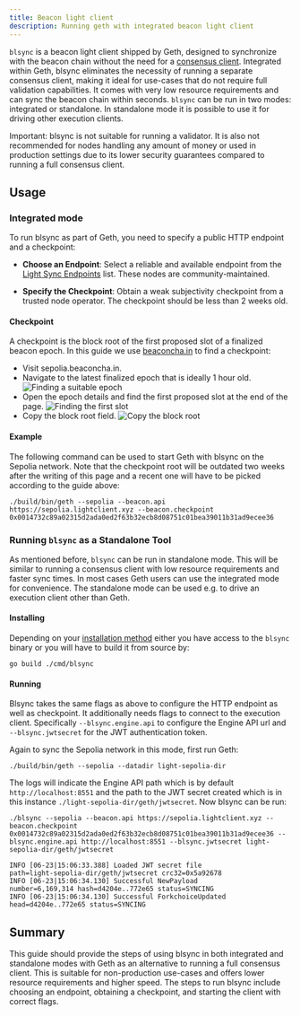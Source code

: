```yaml
---
title: Beacon light client
description: Running geth with integrated beacon light client
---
```


`blsync` is a beacon light client shipped by Geth, designed to synchronize with the beacon chain without the need for a [consensus client](/docs/getting-started/consensus-clients). Integrated within Geth, blsync eliminates the necessity of running a separate consensus client, making it ideal for use-cases that do not require full validation capabilities. It comes with very low resource requirements and can sync the beacon chain within seconds. `blsync` can be run in two modes: integrated or standalone. In standalone mode it is possible to use it for driving other execution clients.

<note>Important: blsync is not suitable for running a validator. It is also not recommended for nodes handling any amount of money or used in production settings due to its lower security guarantees compared to running a full consensus client.</note>

## Usage

### Integrated mode

To run blsync as part of Geth, you need to specify a public HTTP endpoint and a checkpoint:

- **Choose an Endpoint**: Select a reliable and available endpoint from the [Light Sync Endpoints](https://s1na.github.io/light-sync-endpoints/) list. These nodes are community-maintained.

- **Specify the Checkpoint**: Obtain a weak subjectivity checkpoint from a trusted node operator. The checkpoint should be less than 2 weeks old.

#### Checkpoint

A checkpoint is the block root of the first proposed slot of a finalized beacon epoch. In this guide we use [beaconcha.in](https://sepolia.beaconcha.in) to find a checkpoint:

- Visit sepolia.beaconcha.in.
- Navigate to the latest finalized epoch that is ideally 1 hour old.
![Finding a suitable epoch](/images/docs/blsync1.png)
- Open the epoch details and find the first proposed slot at the end of the page.
![Finding the first slot](/images/docs/blsync2.png)
- Copy the block root field.
![Copy the block root](/images/docs/blsync3.png)

#### Example

The following command can be used to start Geth with blsync on the Sepolia network. Note that the checkpoint root will be outdated two weeks after the writing of this page and a recent one will have to be picked according to the guide above:

```terminal
./build/bin/geth --sepolia --beacon.api https://sepolia.lightclient.xyz --beacon.checkpoint 0x0014732c89a02315d2ada0ed2f63b32ecb8d08751c01bea39011b31ad9ecee36
```

### Running `blsync` as a Standalone Tool

As mentioned before, `blsync` can be run in standalone mode. This will be similar to running a consensus client with low resource requirements and faster sync times. In most cases Geth users can use the integrated mode for convenience. The standalone mode can be used e.g. to drive an execution client other than Geth.

#### Installing

Depending on your [installation method](/docs/getting-started/installing-geth) either you have access to the `blsync` binary or you will have to build it from source by:

```terminal
go build ./cmd/blsync
```

#### Running

Blsync takes the same flags as above to configure the HTTP endpoint as well as checkpoint. It additionally needs flags to connect to the execution client. Specifically `--blsync.engine.api` to configure the Engine API url and `--blsync.jwtsecret` for the JWT authentication token.

Again to sync the Sepolia network in this mode, first run Geth:

```terminal
./build/bin/geth --sepolia --datadir light-sepolia-dir
```

The logs will indicate the Engine API path which is by default `http://localhost:8551` and the path to the JWT secret created which is in this instance `./light-sepolia-dir/geth/jwtsecret`. Now blsync can be run:

```terminal
./blsync --sepolia --beacon.api https://sepolia.lightclient.xyz --beacon.checkpoint 0x0014732c89a02315d2ada0ed2f63b32ecb8d08751c01bea39011b31ad9ecee36 --blsync.engine.api http://localhost:8551 --blsync.jwtsecret light-sepolia-dir/geth/jwtsecret

INFO [06-23|15:06:33.388] Loaded JWT secret file                   path=light-sepolia-dir/geth/jwtsecret crc32=0x5a92678
INFO [06-23|15:06:34.130] Successful NewPayload                    number=6,169,314 hash=d4204e..772e65 status=SYNCING
INFO [06-23|15:06:34.130] Successful ForkchoiceUpdated             head=d4204e..772e65 status=SYNCING
```

## Summary

This guide should provide the steps of using blsync in both integrated and standalone modes with Geth as an alternative to running a full consensus client. This is suitable for non-production use-cases and offers lower resource requirements and higher speed. The steps to run blsync include choosing an endpoint, obtaining a checkpoint, and starting the client with correct flags.

